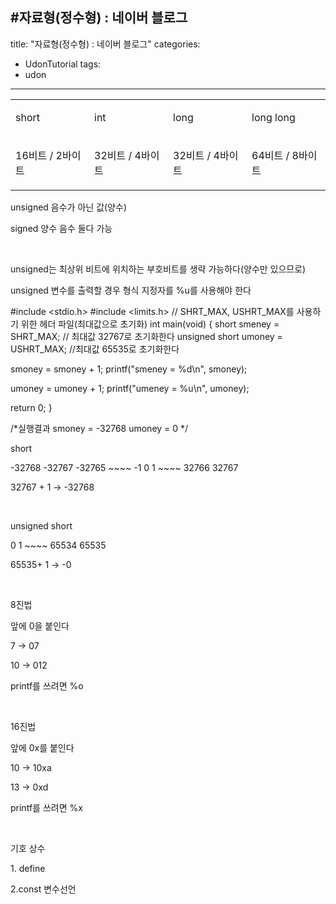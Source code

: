 #자료형(정수형) : 네이버 블로그
---
title: "자료형(정수형) : 네이버 블로그"
categories:
- UdonTutorial
  tags:
- udon
---
<div class="wrap_rabbit pcol2 _param(1) _postViewArea221492424773" id="post-view221492424773">
<!-- Rabbit HTML --><div class="se-viewer se-theme-default" lang="ko-KR">
<!-- SE_DOC_HEADER_END -->
<div class="se-main-container">
<div class="se-component se-table se-l-default" id="SE-a70346b4-7ebf-4664-ba94-f1547a7ebec6">
<div class="se-component-content">
<div class="se-section se-section-table se-l-default se-section-align-" style="width: 100%;">
<div class="se-table-container">
<table class="se-table-content" style="">
<tbody><tr class="se-tr"><td class="se-cell" colspan="1" rowspan="1" style="width: 25.0%; height: 43.0px;  "><div class="se-module se-module-text"><p class="se-text-paragraph se-text-paragraph-align-" id="SE-12a52978-eb7c-4c62-86dc-2a353b1764b3" style=""><span class="se-fs- se-ff-" id="SE-61ea9448-01b1-44b0-9c3c-2400a4840c80" style="">short</span></p></div></td><td class="se-cell" colspan="1" rowspan="1" style="width: 25.0%; height: 43.0px;  "><div class="se-module se-module-text"><p class="se-text-paragraph se-text-paragraph-align-" id="SE-758f9794-179b-4712-a7b2-a9ab801b3a37" style=""><span class="se-fs- se-ff-" id="SE-bc469a2c-1b96-49ea-ac4b-a128975b2d49" style="">int</span></p></div></td><td class="se-cell" colspan="1" rowspan="1" style="width: 25.0%; height: 43.0px;  "><div class="se-module se-module-text"><p class="se-text-paragraph se-text-paragraph-align-" id="SE-4cbbfac6-6a01-4088-83f7-cbcc7dcebcc7" style=""><span class="se-fs- se-ff-" id="SE-708fca4c-74a9-42b0-bdf9-bea4b63c2f3f" style="">long</span></p></div></td><td class="se-cell" colspan="1" rowspan="1" style="width: 25.0%; height: 43.0px;  "><div class="se-module se-module-text"><p class="se-text-paragraph se-text-paragraph-align-" id="SE-bbb8737c-cecc-44f8-88ca-0913db8a4476" style=""><span class="se-fs- se-ff-" id="SE-c750a8d2-9251-4f16-973f-0eaffbf2ace6" style="">long long</span></p></div></td></tr><tr class="se-tr"><td class="se-cell" colspan="1" rowspan="1" style="width: 25.0%; height: 43.0px;  "><div class="se-module se-module-text"><p class="se-text-paragraph se-text-paragraph-align-" id="SE-1242558b-dde7-4413-95e5-9c2faa7756f0" style=""><span class="se-fs- se-ff-" id="SE-5212cf1d-35d8-4548-aeac-5112868abb10" style="">16비트 / 2바이트</span></p></div></td><td class="se-cell" colspan="1" rowspan="1" style="width: 25.0%; height: 43.0px;  "><div class="se-module se-module-text"><p class="se-text-paragraph se-text-paragraph-align-" id="SE-09c08f21-caee-4d84-9e5a-8104b1ce51c8" style=""><span class="se-fs- se-ff-" id="SE-06366973-2544-487f-9655-94dd69517c2b" style="">32비트 / 4바이트</span></p></div></td><td class="se-cell" colspan="1" rowspan="1" style="width: 25.0%; height: 43.0px;  "><div class="se-module se-module-text"><p class="se-text-paragraph se-text-paragraph-align-" id="SE-32e3228a-9cb9-4e88-a1b9-ab37a10ede48" style=""><span class="se-fs- se-ff-" id="SE-1d0fd1dc-f9a9-4360-8bf3-e0abe0284092" style="">32비트 / 4바이트</span></p></div></td><td class="se-cell" colspan="1" rowspan="1" style="width: 25.0%; height: 43.0px;  "><div class="se-module se-module-text"><p class="se-text-paragraph se-text-paragraph-align-" id="SE-2728202f-24a7-4f62-8ee7-2ef115363363" style=""><span class="se-fs- se-ff-" id="SE-d4e98a8e-367a-45e6-bea1-3b7108254ada" style="">64비트 / 8바이트</span></p></div></td></tr></tbody>
</table>
</div>
</div>
</div>
<script class="__se_module_data" data-module='{"type":"v2_table", "id" : "SE-a70346b4-7ebf-4664-ba94-f1547a7ebec6", "data": { "columnCount" : "4" }}' type="text/data"></script>
</div> <div class="se-component se-text se-l-default" id="SE-80b96ade-ca1c-4b41-ac4c-2911d192636f">
<div class="se-component-content">
<div class="se-section se-section-text se-l-default">
<div class="se-module se-module-text"><!-- SE-TEXT { --><p class="se-text-paragraph se-text-paragraph-align-" id="SE-04319dc9-1187-4b98-84c9-cb9238a5faf5" style=""><span class="se-fs- se-ff-" id="SE-e06d6611-5267-4473-b3e0-4b4c52a553cc" style="">unsigned 음수가 아닌 값(양수)</span></p><!-- } SE-TEXT --><!-- SE-TEXT { --><p class="se-text-paragraph se-text-paragraph-align-" id="SE-67e7d619-9f86-43c8-a512-ad608fcc835d" style=""><span class="se-fs- se-ff-" id="SE-76a5e58a-c446-46a5-b6fd-a2156c90620f" style="">signed 양수 음수 둘다 가능</span></p><!-- } SE-TEXT --><!-- SE-TEXT { --><p class="se-text-paragraph se-text-paragraph-align-" id="SE-8915eeef-c694-4119-a807-fcf05c7df734" style=""><span class="se-fs- se-ff-" id="SE-ecc5fb41-e43f-423a-8ac9-387f1166b4e2" style="">​</span></p><!-- } SE-TEXT --><!-- SE-TEXT { --><p class="se-text-paragraph se-text-paragraph-align-" id="SE-2dc68685-e9e9-4ed2-a67f-ee39fddf9dd5" style=""><span class="se-fs- se-ff-" id="SE-b088b597-2e8c-4171-bb85-a3056c818725" style="">unsigned는 최상위 비트에 위치하는 부호비트를 생략 가능하다(양수만 있으므로)</span></p><!-- } SE-TEXT --><!-- SE-TEXT { --><p class="se-text-paragraph se-text-paragraph-align-" id="SE-a0ebe547-9c8b-4a01-9e8c-58b8ceeca2ff" style=""><span class="se-fs- se-ff-" id="SE-f384fe4b-53f3-4c2b-83d5-0375222c2466" style="">unsigned 변수를 출력할 경우 형식 지정자를 %u를 사용해야 한다</span></p><!-- } SE-TEXT --></div>
</div>
</div>
</div> <div class="se-component se-code se-l-default" id="SE-c51bc8cc-e921-4e7e-94d3-5252d29418c3">
<div class="se-component-content">
<div class="se-section se-section-code se-l-default">
<div class="se-module se-module-code se-fs-fs13">
<div class="se-code-source">
<div class="__se_code_view language-javascript">#include &lt;stdio.h&gt;
#include &lt;limits.h&gt; // SHRT_MAX, USHRT_MAX를 사용하기 위한 헤더 파일(최대값으로 초기화)
int main(void)
{
short smeney = SHRT_MAX;  // 최대값 32767로 초기화한다
unsigned short umoney = USHRT_MAX;  //최대값 65535로 초기화한다

smoney = smoney + 1;
printf("smeney = %d\n", smoney);

umoney = umoney + 1;
printf("umeney = %u\n", umoney);

return 0;
}

/*실행결과
smoney = -32768
umoney = 0
*/

</div>
</div>
</div>
</div>
</div>
<script class="__se_module_data" data-module='{"type":"v2_code", "id" : "SE-c51bc8cc-e921-4e7e-94d3-5252d29418c3"}' type="text/data"></script>
</div> <div class="se-component se-text se-l-default" id="SE-378e41df-1be1-4bbd-bccf-de7470152158">
<div class="se-component-content">
<div class="se-section se-section-text se-l-default">
<div class="se-module se-module-text"><!-- SE-TEXT { --><p class="se-text-paragraph se-text-paragraph-align-" id="SE-700df7d6-0b1b-49da-a3bb-aef08d8caf6e" style=""><span class="se-fs- se-ff-" id="SE-d506ef2d-80ac-49c1-853d-16139ef3ac3c" style="">short </span></p><!-- } SE-TEXT --><!-- SE-TEXT { --><p class="se-text-paragraph se-text-paragraph-align-" id="SE-f66b3a4c-0204-4989-9144-f7d988d29d2c" style=""><span class="se-fs- se-ff-" id="SE-b0512c19-b983-479e-8541-ec771c7923b0" style="">-32768 -32767 -32765 ~~~~ -1 0 1 ~~~~ 32766 32767</span></p><!-- } SE-TEXT --><!-- SE-TEXT { --><p class="se-text-paragraph se-text-paragraph-align-" id="SE-12cfeae9-44e0-4de0-a804-1714c518fcb4" style=""><span class="se-fs- se-ff-" id="SE-997d0c5a-5f93-4185-bd0f-2ba9c541893c" style="">32767 + 1 → -32768</span></p><!-- } SE-TEXT --><!-- SE-TEXT { --><p class="se-text-paragraph se-text-paragraph-align-" id="SE-30bde08e-c3da-492a-ab16-b87b1a395b0b" style=""><span class="se-fs- se-ff-" id="SE-5e91da41-cd01-42cd-a2dd-1bea0231ca20" style="">​</span></p><!-- } SE-TEXT --><!-- SE-TEXT { --><p class="se-text-paragraph se-text-paragraph-align-" id="SE-c90ad72d-82ff-454d-a3e3-4807158e8d40" style=""><span class="se-fs- se-ff-" id="SE-7f4406c2-7b35-45d8-bd35-ef13b33b9c95" style="">unsigned short</span></p><!-- } SE-TEXT --><!-- SE-TEXT { --><p class="se-text-paragraph se-text-paragraph-align-" id="SE-86f212fc-bbf7-44ea-bcfa-936113134094" style=""><span class="se-fs- se-ff-" id="SE-89390796-c228-4817-bc6f-2aff32db34de" style="">0 1 ~~~~ 65534 65535</span></p><!-- } SE-TEXT --><!-- SE-TEXT { --><p class="se-text-paragraph se-text-paragraph-align-" id="SE-41ebc7cc-f158-41fe-a485-7879f5a93f7d" style=""><span class="se-fs- se-ff-" id="SE-d651b79b-0e81-48b8-85e9-7b44b4829858" style="">65535+ 1 → -0</span></p><!-- } SE-TEXT --><!-- SE-TEXT { --><p class="se-text-paragraph se-text-paragraph-align-" id="SE-5b667bbc-0b1e-4eda-a905-e1ee2fff6134" style=""><span class="se-fs- se-ff-" id="SE-6c6f832d-fae8-494f-bae7-77b727d7eb80" style="">​</span></p><!-- } SE-TEXT --><!-- SE-TEXT { --><p class="se-text-paragraph se-text-paragraph-align-" id="SE-4ac02f4e-eb83-4578-af5c-0b8e5585aa12" style=""><span class="se-fs- se-ff-" id="SE-1282d8fd-8579-426b-aa93-ee6b56ef2450" style="">8진법</span></p><!-- } SE-TEXT --><!-- SE-TEXT { --><p class="se-text-paragraph se-text-paragraph-align-" id="SE-c52177d1-0204-4351-9bc8-7a25acfde1ea" style=""><span class="se-fs- se-ff-" id="SE-ecd0ee70-238e-4d3c-b237-adc90db5b01e" style="">앞에 0을 붙인다</span></p><!-- } SE-TEXT --><!-- SE-TEXT { --><p class="se-text-paragraph se-text-paragraph-align-" id="SE-ebc5c212-91e8-4d77-a138-2019cb30dcde" style=""><span class="se-fs- se-ff-" id="SE-fd5ecf91-d3a7-49c4-a642-5ee66ea0b0ca" style="">7 → 07</span></p><!-- } SE-TEXT --><!-- SE-TEXT { --><p class="se-text-paragraph se-text-paragraph-align-" id="SE-1cb863b4-87b3-4f26-b5f8-021b233c562e" style=""><span class="se-fs- se-ff-" id="SE-64a233f6-e03f-4006-b3cf-6a7a815e04fa" style="">10 → 012</span></p><!-- } SE-TEXT --><!-- SE-TEXT { --><p class="se-text-paragraph se-text-paragraph-align-" id="SE-d73ccea6-beca-48bf-9806-b2d8f88cda3f" style=""><span class="se-fs- se-ff-" id="SE-6c0fc7d5-3be5-4811-a477-cb9e83070804" style="">printf를 쓰려면 %o</span></p><!-- } SE-TEXT --><!-- SE-TEXT { --><p class="se-text-paragraph se-text-paragraph-align-" id="SE-ad93a071-76e0-4486-9192-25cf291a8d5e" style=""><span class="se-fs- se-ff-" id="SE-0ad19d11-9f98-46b6-9d3f-bc367d5c9aab" style="">​</span></p><!-- } SE-TEXT --><!-- SE-TEXT { --><p class="se-text-paragraph se-text-paragraph-align-" id="SE-04c5f718-40b6-48b9-ab1e-1873b3e83f20" style=""><span class="se-fs- se-ff-" id="SE-6386f3f7-3071-4744-b704-41f22bfb2115" style="">16진법</span></p><!-- } SE-TEXT --><!-- SE-TEXT { --><p class="se-text-paragraph se-text-paragraph-align-" id="SE-5140c764-7b98-4a3d-b637-daa48e64195c" style=""><span class="se-fs- se-ff-" id="SE-cbadbafd-03fe-4c30-87d8-c6e1d2e53f98" style="">앞에 0x를 붙인다</span></p><!-- } SE-TEXT --><!-- SE-TEXT { --><p class="se-text-paragraph se-text-paragraph-align-" id="SE-489b916b-54dc-41ad-a13a-653611691466" style=""><span class="se-fs- se-ff-" id="SE-294d758c-190e-471c-9326-4bfed2a98497" style="">10 → 10xa</span></p><!-- } SE-TEXT --><!-- SE-TEXT { --><p class="se-text-paragraph se-text-paragraph-align-" id="SE-c43972f4-2689-44dd-9e4f-6e49289963c0" style=""><span class="se-fs- se-ff-" id="SE-ea9e8ff2-d9a4-4ebb-8ab9-da0907ecfbdb" style="">13 → 0xd</span></p><!-- } SE-TEXT --><!-- SE-TEXT { --><p class="se-text-paragraph se-text-paragraph-align-" id="SE-6e5e3fdf-c4d4-44ec-bfc0-56395af5373e" style=""><span class="se-fs- se-ff-" id="SE-45720565-1313-4db4-8979-54fa47a57672" style="">printf를 쓰려면 %x</span></p><!-- } SE-TEXT --><!-- SE-TEXT { --><p class="se-text-paragraph se-text-paragraph-align-" id="SE-9dd386a8-216a-44f6-bbb7-98eecd85c8d7" style=""><span class="se-fs- se-ff-" id="SE-08ba7333-f520-4d1c-961c-98eb42bcc9fd" style="">​</span></p><!-- } SE-TEXT --><!-- SE-TEXT { --><p class="se-text-paragraph se-text-paragraph-align-" id="SE-52f17384-a7e0-441b-ab19-26720815e85f" style=""><span class="se-fs- se-ff-" id="SE-d98951f4-3c64-4fdc-85c5-70ec176ef605" style="">기호 상수</span></p><!-- } SE-TEXT --><!-- SE-TEXT { --><p class="se-text-paragraph se-text-paragraph-align-" id="SE-128ebb83-e1c8-4f37-ab17-56653f2c7755" style=""><span class="se-fs- se-ff-" id="SE-16598e90-5818-442d-958c-a4b428c6f317" style="">1. define</span></p><!-- } SE-TEXT --><!-- SE-TEXT { --><p class="se-text-paragraph se-text-paragraph-align-" id="SE-0e7e58d5-9eec-487c-b703-a18af488d511" style=""><span class="se-fs- se-ff-" id="SE-c75166ae-8555-45e0-9f1b-3d939cfc8fa9" style="">2.const 변수선언</span></p><!-- } SE-TEXT --><!-- SE-TEXT { --><p class="se-text-paragraph se-text-paragraph-align-" id="SE-0558d504-f563-4145-b15f-039b590edae0" style=""><span class="se-fs- se-ff-" id="SE-0aad66dd-218d-4862-9ae6-024e82ef77e5" style="">​</span></p><!-- } SE-TEXT --><!-- SE-TEXT { --><p class="se-text-paragraph se-text-paragraph-align-" id="SE-b650d379-10bf-4945-9977-2a9e02c146c2" style=""><span class="se-fs- se-ff-" id="SE-8f75b64c-94d9-4ae2-97f7-68b7dbb6c837" style="">​</span></p><!-- } SE-TEXT --><!-- SE-TEXT { --><p class="se-text-paragraph se-text-paragraph-align-" id="SE-98ae0a4d-bb40-4894-b452-d7e7c5eaa915" style=""><span class="se-fs- se-ff-" id="SE-ce8ce50f-9fae-4bf1-a4de-e016a49724b0" style="">​</span></p><!-- } SE-TEXT --><!-- SE-TEXT { --><p class="se-text-paragraph se-text-paragraph-align-" id="SE-458aac03-2032-4c31-9e98-968a1e2ffba1" style=""><span class="se-fs- se-ff-" id="SE-7d4862dd-b1eb-4c33-a0bf-b364d0cae12d" style="">​</span></p><!-- } SE-TEXT --><!-- SE-TEXT { --><p class="se-text-paragraph se-text-paragraph-align-" id="SE-0e64b275-20f5-428d-a926-3e175883c4e3" style=""><span class="se-fs- se-ff-" id="SE-dcef226c-ac80-4cf9-848c-64257d1e961e" style="">​</span></p><!-- } SE-TEXT --><!-- SE-TEXT { --><p class="se-text-paragraph se-text-paragraph-align-" id="SE-619caed8-4b26-4fe2-8ea4-f0e5a0bcb33d" style=""><span class="se-fs- se-ff-" id="SE-f6d1ce61-7406-4327-af76-95f65f448851" style="">​</span></p><!-- } SE-TEXT --><!-- SE-TEXT { --><p class="se-text-paragraph se-text-paragraph-align-" id="SE-801f3e8d-6c35-4b8d-9fa8-ecf515bcf937" style=""><span class="se-fs- se-ff-" id="SE-baa14db7-18f4-4e65-bcb4-f015653b0cdc" style="">​</span></p><!-- } SE-TEXT --></div>
</div>
</div>
</div> </div>
</div>
</div>
